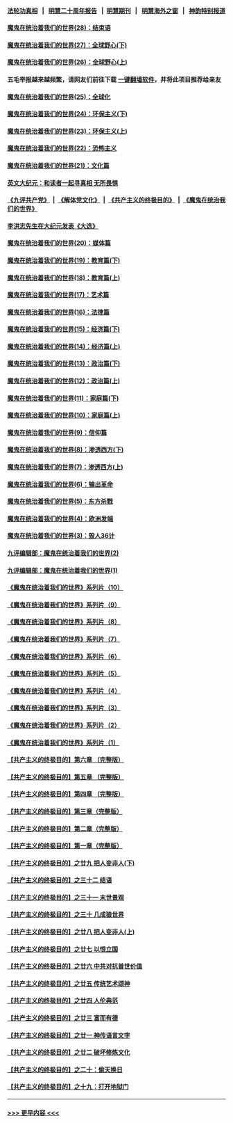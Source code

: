 #### [法轮功真相](https://github.com/gfw-breaker/truth/blob/master/README.md?t=0) &nbsp;&nbsp;|&nbsp;&nbsp; [明慧二十周年报告](https://github.com/gfw-breaker/mh-reports/blob/master/README.md?t=0) &nbsp;&nbsp;|&nbsp;&nbsp;[明慧期刊](https://github.com/gfw-breaker/mh-qikan) &nbsp;&nbsp;|&nbsp;&nbsp; [明慧海外之窗](https://github.com/gfw-breaker/mh-news/blob/master/README.md?t=0) &nbsp;&nbsp;|&nbsp;&nbsp; [神韵特别报道](https://github.com/gfw-breaker/mh-news/blob/master/shenyun.md?t=0)
#### [魔鬼在统治着我们的世界(28)：结束语](../pages/nsc422/n10936246.md?t=06200551) 
#### [魔鬼在统治着我们的世界(27)：全球野心(下)](../pages/nsc422/n10928319.md?t=06200551) 
#### [魔鬼在统治着我们的世界(26)：全球野心(上)](../pages/nsc422/n10900318.md?t=06200551) 
#### 五毛举报越来越频繁，请网友们前往下载 [一键翻墙软件](https://github.com/gfw-breaker/ssr-accounts)，并将此项目推荐给亲友
#### [魔鬼在统治着我们的世界(25)：全球化](../pages/nsc422/n10788205.md?t=06200551) 
#### [魔鬼在统治着我们的世界(24)：环保主义(下)](../pages/nsc422/n10695307.md?t=06200551) 
#### [魔鬼在统治着我们的世界(23)：环保主义(上)](../pages/nsc422/n10688613.md?t=06200551) 
#### [魔鬼在统治着我们的世界(22)：恐怖主义](../pages/nsc422/n10614727.md?t=06200551) 
#### [魔鬼在统治着我们的世界(21)：文化篇](../pages/nsc422/n10597706.md?t=06200551) 
#### [英文大纪元：和读者一起寻真相 无所畏惧](../pages/nsc422/n12542027.md?t=06200551) 
#### [《九评共产党》](https://github.com/begood0513/9ping.md/blob/master/README.md) &nbsp;|&nbsp; [《解体党文化》](../../../../jtdwh.md/blob/master/README.md)  &nbsp;|&nbsp; [《共产主义的终极目的》](../../../../gczydzjmd.md/blob/master/README.md) &nbsp;|&nbsp; [《魔鬼在统治我们的世界》](../../../../mgztzwmdsj.md/blob/master/README.md) 
#### [李洪志先生在大纪元发表《大选》](../pages/nsc422/n12534746.md?t=06200551) 
#### [魔鬼在统治着我们的世界(20)：媒体篇](../pages/nsc422/n10586579.md?t=06200551) 
#### [魔鬼在统治着我们的世界(19)：教育篇(下)](../pages/nsc422/n10564808.md?t=06200551) 
#### [魔鬼在统治着我们的世界(18)：教育篇(上)](../pages/nsc422/n10526970.md?t=06200551) 
#### [魔鬼在统治着我们的世界(17)：艺术篇](../pages/nsc422/n10499093.md?t=06200551) 
#### [魔鬼在统治着我们的世界(16)：法律篇](../pages/nsc422/n10485969.md?t=06200551) 
#### [魔鬼在统治着我们的世界(15)：经济篇(下)](../pages/nsc422/n10469975.md?t=06200551) 
#### [魔鬼在统治着我们的世界(14)：经济篇(上)](../pages/nsc422/n10457370.md?t=06200551) 
#### [魔鬼在统治着我们的世界(13)：政治篇(下)](../pages/nsc422/n10448270.md?t=06200551) 
#### [魔鬼在统治着我们的世界(12)：政治篇(上)](../pages/nsc422/n10444576.md?t=06200551) 
#### [魔鬼在统治着我们的世界(11)：家庭篇(下)](../pages/nsc422/n10440961.md?t=06200551) 
#### [魔鬼在统治着我们的世界(10)：家庭篇(上)](../pages/nsc422/n10435448.md?t=06200551) 
#### [魔鬼在统治着我们的世界(9)：信仰篇](../pages/nsc422/n10432159.md?t=06200551) 
#### [魔鬼在统治着我们的世界(8)：渗透西方(下)](../pages/nsc422/n10429603.md?t=06200551) 
#### [魔鬼在统治着我们的世界(7)：渗透西方(上)](../pages/nsc422/n10426013.md?t=06200551) 
#### [魔鬼在统治着我们的世界(6)：输出革命](../pages/nsc422/n10421536.md?t=06200551) 
#### [魔鬼在统治着我们的世界(5)：东方杀戮](../pages/nsc422/n10417707.md?t=06200551) 
#### [魔鬼在统治着我们的世界(4)：欧洲发端](../pages/nsc422/n10414890.md?t=06200551) 
#### [魔鬼在统治着我们的世界(3)：毁人36计](../pages/nsc422/n10411583.md?t=06200551) 
#### [九评编辑部：魔鬼在统治着我们的世界(2)](../pages/nsc422/n10410036.md?t=06200551) 
#### [九评编辑部：魔鬼在统治着我们的世界(1)](../pages/nsc422/n10406825.md?t=06200551) 
#### [《魔鬼在统治着我们的世界》系列片（10）](../pages/nsc422/n12292670.md?t=06200551) 
#### [《魔鬼在统治着我们的世界》系列片（9）](../pages/nsc422/n12290859.md?t=06200551) 
#### [《魔鬼在统治着我们的世界》系列片（8）](../pages/nsc422/n12287445.md?t=06200551) 
#### [《魔鬼在统治着我们的世界》系列片（7）](../pages/nsc422/n12283425.md?t=06200551) 
#### [《魔鬼在统治着我们的世界》系列片（6）](../pages/nsc422/n12282314.md?t=06200551) 
#### [《魔鬼在统治着我们的世界》系列片（5）](../pages/nsc422/n12281419.md?t=06200551) 
#### [《魔鬼在统治着我们的世界》系列片（4）](../pages/nsc422/n12274024.md?t=06200551) 
#### [《魔鬼在统治着我们的世界》系列片（3）](../pages/nsc422/n12271322.md?t=06200551) 
#### [《魔鬼在统治着我们的世界》系列片（2）](../pages/nsc422/n12269049.md?t=06200551) 
#### [《魔鬼在统治着我们的世界》系列片（1）](../pages/nsc422/n12267575.md?t=06200551) 
#### [【共产主义的终极目的】第六章 （完整版）](../pages/nsc422/n11428913.md?t=06200551) 
#### [【共产主义的终极目的】第五章 （完整版）](../pages/nsc422/n11428912.md?t=06200551) 
#### [【共产主义的终极目的】第四章 （完整版）](../pages/nsc422/n11428907.md?t=06200551) 
#### [【共产主义的终极目的】第三章（完整版）](../pages/nsc422/n11428848.md?t=06200551) 
#### [【共产主义的终极目的】第二章（完整版）](../pages/nsc422/n11428831.md?t=06200551) 
#### [【共产主义的终极目的】第一章（完整版）](../pages/nsc422/n11417651.md?t=06200551) 
#### [【共产主义的终极目的】之廿九 把人变非人(下)](../pages/nsc422/n11344140.md?t=06200551) 
#### [【共产主义的终极目的】之三十二 结语](../pages/nsc422/n11360535.md?t=06200551) 
#### [【共产主义的终极目的】之三十一 末世景观](../pages/nsc422/n11351129.md?t=06200551) 
#### [【共产主义的终极目的】之三十 几成狼世界](../pages/nsc422/n11348280.md?t=06200551) 
#### [【共产主义的终极目的】之廿八 把人变非人(上)](../pages/nsc422/n11340492.md?t=06200551) 
#### [【共产主义的终极目的】之廿七 以恨立国](../pages/nsc422/n11336944.md?t=06200551) 
#### [【共产主义的终极目的】之廿六 中共对抗普世价值](../pages/nsc422/n11324785.md?t=06200551) 
#### [【共产主义的终极目的】之廿五 传统艺术颂神](../pages/nsc422/n11296396.md?t=06200551) 
#### [【共产主义的终极目的】之廿四 人伦典范](../pages/nsc422/n11296397.md?t=06200551) 
#### [【共产主义的终极目的】之廿三 富而有德](../pages/nsc422/n11283598.md?t=06200551) 
#### [【共产主义的终极目的】之廿一 神传语言文字](../pages/nsc422/n11263265.md?t=06200551) 
#### [【共产主义的终极目的】之廿二 破坏修炼文化](../pages/nsc422/n11245728.md?t=06200551) 
#### [【共产主义的终极目的】之二十：偷天换日](../pages/nsc422/n11238846.md?t=06200551) 
#### [【共产主义的终极目的】之十九：打开地狱门](../pages/nsc422/n11206376.md?t=06200551) 

----
#### [ >>> 更早内容 <<< ](../indexes/nsc422-earlier.md)
